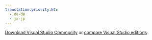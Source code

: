 ```yaml
---
translation.priority.ht: 
  - de-de
  - ja-jp
---
```

[Download Visual Studio Community](http://go.microsoft.com/fwlink/?LinkId=524433) or [compare Visual Studio editions](https://www.visualstudio.com/vs-2015-product-editions)